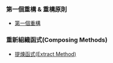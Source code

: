 ### 第一個重構 & 重構原則
* [第一個重構](https://github.com/RobbinHsu/RefactorPractice/tree/MyRefactor/RefactorPractice)
### 重新組織函式(Composing Methods)
* [提煉函式(Extract Method)](https://github.com/RobbinHsu/RefactorPractice/tree/MyRefactor/ExtractMethod)
